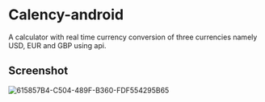 # Calency-android

 A calculator with real time currency conversion of three currencies namely USD, EUR and GBP using api. 

## Screenshot

![615857B4-C504-489F-B360-FDF554295B65](https://user-images.githubusercontent.com/30840527/63653851-04b99500-c790-11e9-866d-68bd7ee5e4ba.jpeg)
